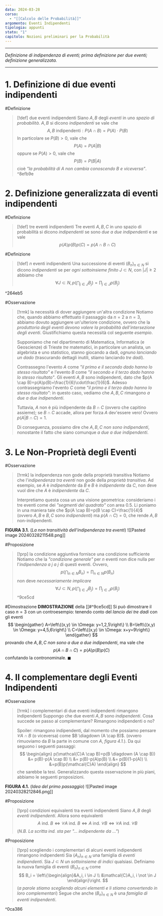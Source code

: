```yaml
---
data: 2024-03-28
corso:
  - "[[Calcolo delle Probabilità]]"
argomento: Eventi Indipendenti
tipologia: appunti
stato: "1"
capitolo: Nozioni preliminari per la Probabilità
---
```

- - -
*Definizione di indipendenza di eventi; prima definizione per due eventi; definizione generalizzata.*
- - -
# 1. Definizione di due eventi indipendenti
#Definizione 
> [!def] due eventi indipendenti
> Siano $A, B$ degli *eventi* in uno *spazio di probabilità*. $A, B$ si dicono *indipendenti* se vale che
> $$
> A, B \ \text{indipendenti}: P(A \cap B)=P(A)\cdot P(B)
> $$
> In particolare se $P(B)>0$, vale che
> $$
> P(A)=P(A|B)
> $$
> oppure se $P(A)>0$, vale che
> $$
> P(B)=P(B|A)
> $$
> cioè *"la probabilità di $A$ non cambia conoscendo $B$ e viceversa"*.
^8efb9e

# 2. Definizione generalizzata di eventi indipendenti
#Definizione 
> [!def] tre eventi indipendenti
> Tre eventi $A,B,C$ in uno spazio di probabilità si dicono *indipendenti* se sono *due a due indipendenti* e se vale
> $$
> p(A)p(B)p(C)=p(A\cap B \cap C)
> $$

#Definizione 
> [!def] $n$ eventi indipendenti
> Una successione di eventi $(B_n)_{n \in N}$ si dicono *indipendenti* se per *ogni sottoinsieme finito* $J \subset N$, con $|J|\geq 2$ abbiamo che
> $$
> \forall J\subset N, p\left(\bigcap_{j \in J}B_j\right)=\prod_{j \in J}p(B_j)
> $$

^264eb5

#Osservazione 
> [!rmk] la necessità di dover aggiungere un'altra condizione
> Notiamo che, quando abbiamo effettuato il passaggio da $n=2$ a $n=3$, abbiamo dovuto aggiungere un'ulteriore condizione, ovvero che la *produttoria degli eventi devono valere la probabilità dell'intersezione degli eventi*. Giustifichiamo questa necessità col seguente *esempio*.
> 
> Supponiamo che nel dipartimento di Matematica, Informatica (e Geoscienze) di Trieste *tre* matematici, in particolare un analista, un algebrista e uno statistico, stanno giocando a dadi, *ognuno lanciando un dado* (trascurando dettagli inutili, stiamo lanciando *tre dadi*).
> 
> Contrassegno l'evento $A$ come *"il primo e il secondo dado hanno lo stesso risultato"* e l'evento $B$ come *"il secondo e il terzo dado hanno lo stesso risultato"*. Gli eventi $A, B$ sono indipendenti, dato che $p(A \cap B)=p(A)p(B)=\frac{1}{6}\cdot\frac{1}{6}$. 
> Adesso contrassegniamo l'evento $C$ come *"il primo e il terzo dado hanno lo stesso risultato"*: in questo caso, vediamo che $A,B,C$ rimangono *a due a due indipendenti*.
> 
> Tuttavia, $A$ non è più indipendente da $B \cap C$ (ovvero che capitino assieme); se $B \cap C$ accade, allora per forza $A$ dev'essere vero! Ovvero $p(A|B \cap C) = 1$.
> 
> Di conseguenza, possiamo dire che $A,B,C$ *non sono indipendenti*, nonostante il fatto che siano comunque *a due a due indipendenti*.

# 3. Le Non-Proprietà degli Eventi
#Osservazione 
> [!rmk] la indipendenza non gode della proprietà transitiva
> Notiamo che l'*indipendenza tra eventi* non gode della *proprietà transitiva*. Ad esempio, se $A$ è *indipendente* da $B$ e $B$ è *indipendente* da $C$, non deve vuol dire che $A$ è *indipendente* da $C$.
> 
> Interpretiamo questa cosa un una visione geometrica: consideriamo i tre eventi come dei *"segmenti del quadrato"* con area $0.5$. Li poniamo in una maniera tale che $p(A \cap B)=p(B \cap C)=\frac{1}{4}$ (ovvero $A,B$ e $B,C$ sono *indipendenti*) ma $p(A \cap C) = 0$, che rende $A,B$ non-indipendenti.

**FIGURA 3.1.** (*La non transitività dell'indipendenza tra eventi*)
![[Pasted image 20240328211548.png]]

#Proposizione 
> [!prp] la condizione aggiuntiva fornisce una condizione sufficiente
> Notiamo che la *"condizione generale"* per $n$ eventi non dice nulla per l'*indipendenza a $j$ a $j$* di questi eventi.
> Ovvero,
> $$
> p\left(\bigcap_{n \in N}B_n\right)=\prod_{n \in N}p(B_n)
> $$
> non deve *necessariamente implicare*
> $$
> \forall J\subset N, p\left(\bigcap_{j \in J}B_j\right)=\prod_{j \in J}p(B_j)
> $$
^9ce5cd

#Dimostrazione 
**DIMOSTRAZIONE** della [[#^9ce5cd]]
Si può dimostrare il caso $n=3$ con un controesempio: tenendo conto del *lancio dei tre dadi* con gli eventi
$$
\begin{gather}
A=\left\{(x,y) \in \Omega:  y=1,2,5\right\} \\
B=\left\{(x,y) \in \Omega:  y=4,5,6\right\} \\
C=\left\{(x,y) \in \Omega:  x+y=9\right\}
\end{gather}
$$
provando che $A,B,C$ *non sono a due a due indipendenti*, ma vale che
$$
p(A\cap B \cap C)=p(A)p(B)p(C)
$$
confutando la contronominale. $\blacksquare$

# 4. Il complementare degli Eventi Indipendenti
#Osservazione 
> [!rmk] i complementari di due eventi indipendenti rimangono indipendenti
> Suppongo che due eventi $A,B$ sono *indipendenti*. Cosa succede se passo al complementare? Rimangono indipendenti o no?
> 
> Spoiler: rimangono indipendenti, dal momento che possiamo pensare $\mathcal{C}A \cap B$ (o viceversa) come $B \diagdown (A \cap B)$. (ovvero rimuoviamo da $B$ la parte in comune con $A$, *figura 4.1.*). Da qui seguono i seguenti passaggi:
> $$
> \begin{align}
> p(\mathcal{C}A \cap B)=p(B \diagdown (A \cap B)) &= p(B)-p(A \cap B) \\ &= p(B)-p(A)p(B) \\ &= p(B)(1-p(A)) \\ &=p(B)p(\mathcal{C}A)
> \end{align}
> $$
> che sarebbe la tesi. Generalizzando questa osservazione in più piani, abbiamo le seguenti proposizioni.

**FIGURA 4.1.** (*Idea del primo passaggio*)
![[Pasted image 20240328212846.png]]

#Proposizione  
> [!prp] condizioni equivalenti tra eventi indipendenti
> Siano $A,B$ degli *eventi indipendenti*. Allora sono equivalenti
> $$
> A \text{ ind. }B \iff \mathcal{C}A \text{ ind. }B \iff A \text{ ind. }\mathcal{C}B \iff \mathcal{C}A \text{ ind. }\mathcal{C}B
> $$
> (*N.B. La scritta $\text{ind.}$ sta per "... indipendente da ..."*)

#Proposizione 
> [!prp] scegliendo i complementari di alcuni eventi indipendenti rimangono indipendenti
> Sia $(A_n)_{n \in N}$ una famiglia di *eventi indipendenti*. Sia $J \subset N$ un *sottoinsieme di indici* qualsiasi.
> Definiamo la nuova famiglia di eventi $(B_n)_{n \in N}$ come
> $$
> B_i = \left\{\begin{align}&A_i, i \in J \\ &\mathcal{C}A_i, i \not \in J \end{align}\right.
> $$
> (*a parole stiamo scegliendo alcuni elementi e li stiamo convertendo in loro complementari*)
> Segue che anche $(B_n)_{n \in N}$ è una *famiglia di eventi indipendenti*.

^0ca386

